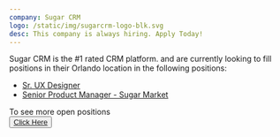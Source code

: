 ```yaml
---
company: Sugar CRM
logo: /static/img/sugarcrm-logo-blk.svg
desc: This company is always hiring. Apply Today!
---
```

Sugar CRM is the #1 rated CRM platform. and are currently looking to fill positions in their Orlando location in the following positions:

<ul class="space-y-5 my-5">
<li>
<a href="https://jobs.lever.co/sugarcrm/cf1d108f-d218-437b-8fd0-d71318356ba7" class="hover:text-tPalette4 underline font-medium"> Sr. UX Designer</a>
</li>
<li>
<a href="https://jobs.lever.co/sugarcrm/9451450b-7459-4d89-98df-ca1ae7ae3126" class="hover:text-tPalette4 underline font-medium">Senior Product Manager - Sugar Market</a>
</li>

</ul>

To see more open positions<br>
<button class="bg-tPalette2 text-white p-4 rounded-full hover:bg-tPalette3 m-8"><a href="https://www.sugarcrm.com/careers/job-openings/">
Click Here
</a>
</button>

